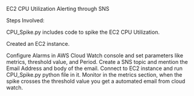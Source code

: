 EC2 CPU Utilization Alerting through SNS

Steps Involved:

CPU_Spike.py includes code to spike the EC2 CPU Utilization.


Created an EC2 instance.


Configure Alarms in AWS Cloud Watch console and set parameters like metrics, threshold value, and Period.
Create a SNS topic and mention the Email Address and body of the email.
Connect to EC2 instance and run CPU_Spike.py python file in it.
Monitor in the metrics section, when the spike crosses the threshold value you get a automated email from cloud watch.

